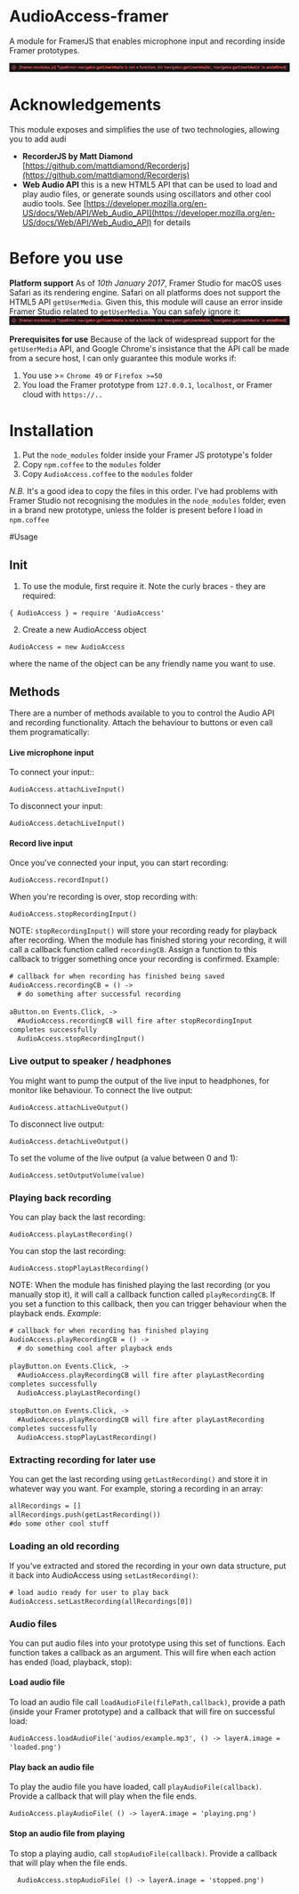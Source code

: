 # AudioAccess-framer
A module for FramerJS that enables microphone input and recording inside Framer prototypes.

![A screenshot of various functions in AudioAccess bound to buttons in Framer prototype](AudioAccess_framer.png)

# Acknowledgements
This module exposes and simplifies the use of two technologies, allowing you to add audi
- __RecorderJS by Matt Diamond__ [https://github.com/mattdiamond/Recorderjs](https://github.com/mattdiamond/Recorderjs)
- __Web Audio API__ this is a new HTML5 API that can be used to load and play audio files, or generate sounds using oscillators and other cool audio tools. See [https://developer.mozilla.org/en-US/docs/Web/API/Web_Audio_API](https://developer.mozilla.org/en-US/docs/Web/API/Web_Audio_API) for details

# Before you use
__Platform support__
As of _10th January 2017_, Framer Studio for macOS uses Safari as its rendering engine. Safari on all platforms does not support the HTML5 API ``getUserMedia``. Given this, this module will cause an error inside Framer Studio related to ``getUserMedia``. You can safely ignore it:
![getUserMedia error in Framer](AudioAccess_framer-error.png)

__Prerequisites for use__
Because of the lack of widespread support for the ``getUserMedia`` API, and Google Chrome's insistance that the API call be made from a secure host, I can only guarantee this module works if:

1. You use >= ``Chrome 49`` or ``Firefox >=50``
2. You load the Framer prototype from ``127.0.0.1``, ``localhost``, or Framer cloud with ``https://..``

# Installation
1. Put the ``node_modules`` folder inside your Framer JS prototype's folder
2. Copy ``npm.coffee`` to the ``modules`` folder
3. Copy ``AudioAccess.coffee`` to the ``modules`` folder

_N.B._ It's a good idea to copy the files in this order. I've had problems with Framer Studio not recognising the modules in the ``node_modules`` folder, even in a brand new prototype, unless the folder is present before I load in ``npm.coffee``

#Usage
## Init
1. To use the module, first require it. Note the curly braces - they are required:
```
{ AudioAccess } = require 'AudioAccess'
```
2. Create a new AudioAccess object
```
AudioAccess = new AudioAccess
```
where the name of the object can be any friendly name you want to use.

## Methods
There are a number of methods available to you to control the Audio API and recording functionality. Attach the behaviour to buttons or even call them programatically:

#### Live microphone input
To connect your input::
```
AudioAccess.attachLiveInput()
```
To disconnect your input:
```
AudioAccess.detachLiveInput()
```
#### Record live input
Once you've connected your input, you can start recording:
```
AudioAccess.recordInput()
```
When you're recording is over, stop recording with: 
```
AudioAccess.stopRecordingInput()
```
NOTE: ``stopRecordingInput()`` will store your recording ready for playback after recording. When the module has finished storing your recording, it will call a callback function called ``recordingCB``. Assign a function to this callback to trigger something once your recording is confirmed. Example: 
```
# callback for when recording has finished being saved
AudioAccess.recordingCB = () ->
  # do something after successful recording

aButton.on Events.Click, ->
  #AudioAccess.recordingCB will fire after stopRecordingInput completes successfully
  AudioAccess.stopRecordingInput()
```

### Live output to speaker / headphones
You might want to pump the output of the live input to headphones, for monitor like behaviour. To connect the live output:
```
AudioAccess.attachLiveOutput()
```
To disconnect live output:
```
AudioAccess.detachLiveOutput()
```
To set the volume of the live output (a value between 0 and 1):
```
AudioAccess.setOutputVolume(value)
```

### Playing back recording
You can play back the last recording:
```
AudioAccess.playLastRecording()
```
You can stop the last recording:
```
AudioAccess.stopPlayLastRecording()
```
NOTE: When the module has finished playing the last recording (or you manually stop it), it will call a callback function called ``playRecordingCB``. If you set a function to this callback, then you can trigger behaviour when the playback ends. *Example*:
```
# callback for when recording has finished playing
AudioAccess.playRecordingCB = () ->
  # do something cool after playback ends

playButton.on Events.Click, ->
  #AudioAccess.playRecordingCB will fire after playLastRecording completes successfully
  AudioAccess.playLastRecording()

stopButton.on Events.Click, ->
  #AudioAccess.playRecordingCB will fire after playLastRecording completes successfully
  AudioAccess.stopPlayLastRecording()
```

### Extracting recording for later use
You can get the last recording using ``getLastRecording()`` and store it in whatever way you want. For example, storing a recording in an array:
```
allRecordings = []
allRecordings.push(getLastRecording())
#do some other cool stuff
```

### Loading an old recording
If you've extracted and stored the recording in your own data structure, put it back into AudioAccess using ``setLastRecording()``:
```
# load audio ready for user to play back
AudioAccess.setLastRecording(allRecordings[0])
```

### Audio files
You can put audio files into your prototype using this set of functions. Each function takes a callback as an argument. This will fire when each action has ended (load, playback, stop):
#### Load audio file
To load an audio file call ``loadAudioFile(filePath,callback)``, provide a path (inside your Framer prototype) and a callback that will fire on successful load:
```
AudioAccess.loadAudioFile('audios/example.mp3', () -> layerA.image = 'loaded.png')
```
#### Play back an audio file
To play the audio file you have loaded, call ``playAudioFile(callback)``. Provide a callback that will play when the file ends.
```
AudioAccess.playAudioFile( () -> layerA.image = 'playing.png')
```
#### Stop an audio file from playing
To stop a playing audio, call ``stopAudioFile(callback)``. Provide a callback that will play when the file ends.
```
  AudioAccess.stopAudioFile( () -> layerA.inage = 'stopped.png')
```
